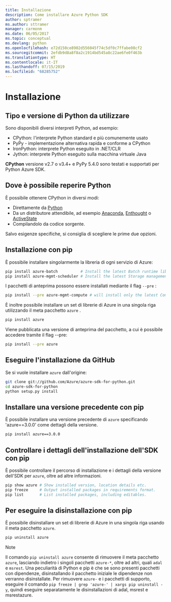 ```yaml
---
title: Installazione
description: Come installare Azure Python SDK
author: sptramer
ms.author: sttramer
manager: carmonm
ms.date: 06/05/2017
ms.topic: conceptual
ms.devlang: python
ms.openlocfilehash: e72d150ce8902d556045f74c5df0c7ffabe08cf2
ms.sourcegitcommit: 2efdb9d8a8f8a2c1914bd545a8c22ae6fe0f463b
ms.translationtype: HT
ms.contentlocale: it-IT
ms.lasthandoff: 07/15/2019
ms.locfileid: "68285752"
---
```

# <a name="installation"></a>Installazione

## <a name="which-python-and-which-version-to-use"></a>Tipo e versione di Python da utilizzare

Sono disponibili diversi interpreti Python, ad esempio:

* CPython: l'interprete Python standard e più comunemente usato
* PyPy - implementazione alternativa rapida e conforme a CPython
* IronPython: interprete Python eseguito in .NET/CLR
* Jython: interprete Python eseguito sulla macchina virtuale Java

**CPython** versione v2.7 o v3.4+ e PyPy 5.4.0 sono testati e supportati per Python Azure SDK.

## <a name="where-to-get-python"></a>Dove è possibile reperire Python

È possibile ottenere CPython in diversi modi:

* Direttamente da [Python](https://www.python.org/)
* Da un distributore attendibile, ad esempio [Anaconda](https://www.anaconda.com/), [Enthought](https://www.enthought.com/) o [ActiveState](https://www.activestate.com/)
* Compilandolo da codice sorgente.

Salvo esigenze specifiche, si consiglia di scegliere le prime due opzioni.

## <a name="installation-with-pip"></a>Installazione con pip

È possibile installare singolarmente la libreria di ogni servizio di Azure:

```bash
pip install azure-batch          # Install the latest Batch runtime library
pip install azure-mgmt-scheduler # Install the latest Storage management library
```

I pacchetti di anteprima possono essere installati mediante il flag `--pre` :

```bash
pip install --pre azure-mgmt-compute # will install only the latest Compute Management library
```

È inoltre possibile installare un set di librerie di Azure in una singola riga utilizzando il meta pacchetto `azure` .

```bash
pip install azure
```

Viene pubblicata una versione di anteprima del pacchetto, a cui è possibile accedere tramite il flag --pre:

```bash
pip install --pre azure
```

## <a name="install-from-github"></a>Eseguire l'installazione da GitHub

Se si vuole installare `azure` dall'origine:

```bash
git clone git://github.com/Azure/azure-sdk-for-python.git
cd azure-sdk-for-python
python setup.py install
```

## <a name="install-an-older-version-with-pip"></a>Installare una versione precedente con pip
È possibile installare una versione precedente di `azure` specificando 'azure==3.0.0' come dettagli della versione.
```bash
pip install azure==3.0.0 
```
## <a name="check-sdk-installation-details-with-pip"></a>Controllare i dettagli dell'installazione dell'SDK con pip
È possibile controllare il percorso di installazione e i dettagli della versione dell'SDK per `azure`, oltre ad altre informazioni.
```bash
pip show azure # Show installed version, location details etc.
pip freeze     # Output installed packages in requirements format.
pip list       # List installed packages, including editables.
```
## <a name="to-uninstall-with-pip"></a>Per eseguire la disinstallazione con pip
È possibile disinstallare un set di librerie di Azure in una singola riga usando il meta pacchetto `azure`.
```bash
pip uninstall azure 
```
> [!NOTE]
> Il comando `pip uninstall azure` consente di rimuovere il meta pacchetto `azure`, lasciando indietro i singoli pacchetti `azure-*`, oltre ad altri, quali `adal` e `msrest`. Una peculiarità di Python e pip è che se sono presenti pacchetti con dipendenze, disinstallando il pacchetto iniziale le dipendenze non verranno disinstallate. Per rimuovere `azure-` e i pacchetti di supporto, eseguire il comando `pip freeze | grep 'azure-' | xargs pip uninstall -y`, quindi eseguire separatamente le disinstallazioni di adal, msrest e msrestazure.

